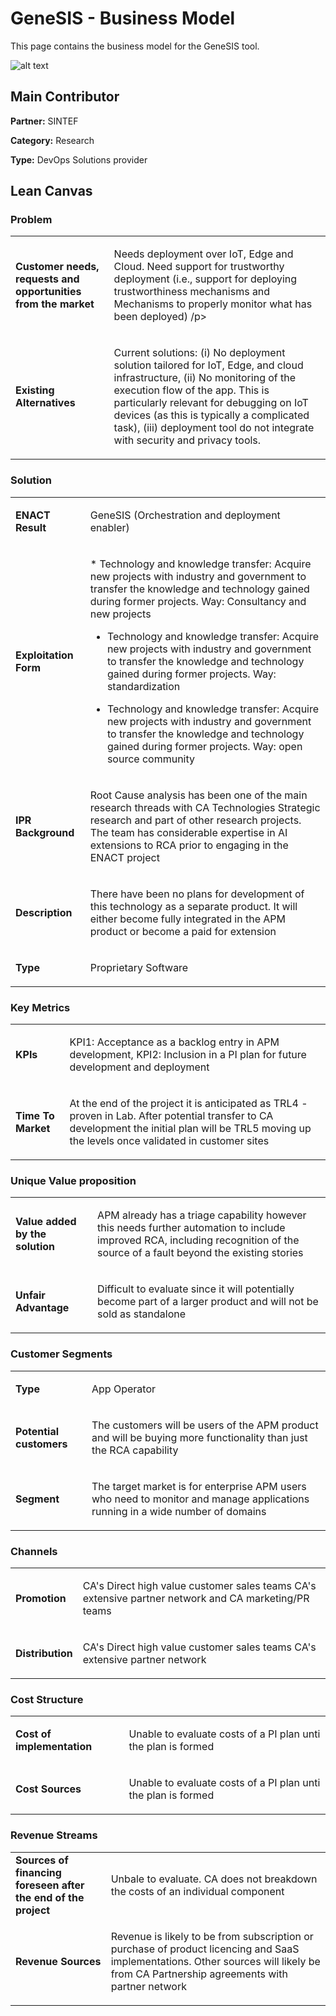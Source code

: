 # GeneSIS - Business Model

This page contains the business model for the GeneSIS tool.

![alt text](https://github.com/enactproject/ENACTBusinessModel/blob/master/BusinessModels/Images/GeneSIS.png)

## Main Contributor

**Partner:** SINTEF

**Category:** Research

**Type:** DevOps Solutions provider

## Lean Canvas

### Problem

<table>
  <tr>
    <td rowspan="1">
      <b>Customer needs, requests and opportunities from the market</b>
    </td>
    <td rowspan="1">
      <p>
        Needs deployment over IoT, Edge and Cloud. Need support for trustworthy deployment (i.e., support for deploying trustworthiness mechanisms and Mechanisms to properly monitor what has been deployed)
/p>
    </td>
  </tr>
  <tr>
    <td rowspan="1">
      <b>Existing Alternatives</b> </td>
    <td rowspan="1">
      <p>
        
Current solutions: (i) No deployment solution tailored for IoT, Edge, and cloud infrastructure, (ii) No monitoring of the execution flow of the app. This is particularly relevant for debugging on IoT devices (as this is typically a complicated task), (iii) deployment tool do not integrate with security and privacy tools.

  </p>
    </td>
      </tr>
</table>

### Solution

<table>
  <tr>
    <td rowspan="1">
      <b>ENACT Result</b>
    </td>
    <td rowspan="1">
      <p>GeneSIS (Orchestration and deployment enabler)</p>
    </td>
  </tr>
  <tr>
    <td rowspan="1">
      <b>Exploitation Form</b> </td>
    <td rowspan="1">
      <p>
* Technology and knowledge transfer: Acquire new projects with industry and government to transfer the knowledge and technology gained during former projects. Way: Consultancy and new projects 

* Technology and knowledge transfer: Acquire new projects with industry and government to transfer the knowledge and technology gained during former projects. Way: standardization

* Technology and knowledge transfer: Acquire new projects with industry and government to transfer the knowledge and technology gained during former projects. Way: open source community
 </p>
    </td>
      </tr>
    <tr>
    <td rowspan="1">
      <b>IPR Background </b> </td>
    <td rowspan="1">
      <p>Root Cause analysis has been one of the main research threads with CA Technologies Strategic research and part of other research projects. The team has considerable expertise in AI extensions to RCA prior to engaging in the ENACT project </p>
    </td>
      </tr>
   <tr>
    <td rowspan="1">
      <b>Description </b> </td>
    <td rowspan="1">
      <p>There have been no plans for development of this technology as a separate product. It will either become fully integrated in the APM product or become a paid for extension </p>
    </td>
      </tr>
     <tr>
    <td rowspan="1">
      <b>Type</b> </td>
    <td rowspan="1">
      <p>Proprietary Software </p>
    </td>
      </tr>
</table>

### Key Metrics

<table>
  <tr>
    <td rowspan="1">
      <b>KPIs</b>
    </td>
    <td rowspan="1">
      <p>KPI1: Acceptance as a backlog entry in APM development, KPI2: Inclusion in a PI plan for  future development and deployment </p>
    </td>
      </tr>
    <tr>
    <td rowspan="1">
      <b>Time To Market</b>
    </td>
    <td rowspan="1">
      <p>

At the end of the project it is anticipated as TRL4 - proven in Lab. After potential transfer to CA development the initial plan will be TRL5 moving up the levels once validated in customer sites
      </p>
    </td>
      </tr>    
  </table>

### Unique Value proposition

<table>
  <tr>
    <td rowspan="1">
      <b>Value added by the solution</b>
    </td>
    <td rowspan="1">
      <p>

APM already has a triage capability however this needs further automation to include improved  RCA, including recognition of the source of a fault beyond the existing stories  </p>
    </td>
  </tr>
  <tr>
    <td rowspan="1">
      <b>Unfair Advantage</b>
    </td>
    <td rowspan="1">
      <p>Difficult to evaluate since it will potentially become part of a larger product and will not be sold as standalone</p>
    </td>
  </tr>
</table>

### Customer Segments

<table>
  <tr>
    <td rowspan="1">
      <b>Type</b>
    </td>
    <td rowspan="1">
      <p>App Operator</p>
    </td>
  </tr>
    <tr>
    <td rowspan="1">
      <b>Potential customers</b>
    </td>
    <td rowspan="1">
      <p>
        
The customers will be users of the APM product and will be buying more functionality than just the RCA capability </p>
    </td>
  </tr>
  <tr>
    <td rowspan="1">
      <b>Segment</b>
    </td>
    <td rowspan="1">
      <p>The target market is for enterprise APM users who need to monitor and manage applications running in a wide number of domains
    </p>
    </td>
  </tr>
</table>

### Channels
<table>
  <tr>
    <td rowspan="1">
      <b>Promotion</b>
    </td>
    <td rowspan="1">
      <p>

CA's Direct high value customer sales teams CA's extensive partner network and CA marketing/PR teams
     </p>
    </td>
  </tr>
   <tr>
    <td rowspan="1">
      <b>Distribution</b>
    </td>
    <td rowspan="1">
      <p>
 
CA's Direct high value customer sales teams CA's extensive partner network
   </p>
    </td>
  </tr>
</table>

### Cost Structure
<table>
  <tr>
    <td rowspan="1">
      <b>Cost of implementation </b>
    </td>
    <td rowspan="1">
      <p>

Unable to evaluate costs of a PI plan unti the plan is formed
     </p>
    </td>
  </tr>
   <tr>
    <td rowspan="1">
      <b> Cost Sources</b>
    </td>
    <td rowspan="1">
      <p>
      
Unable to evaluate costs of a PI plan unti the plan is formed
     </p>
    </td>
  </tr>
</table>

### Revenue Streams

<table>
  <tr>
    <td rowspan="1">
      <b>Sources of financing foreseen after the end of the project </b>
    </td>
    <td rowspan="1">
      <p>Unbale to evaluate. CA does not breakdown the costs of an individual component</p>
    </td>
  </tr>
   <tr>
    <td rowspan="1">
      <b> Revenue Sources</b>
    </td>
    <td rowspan="1">
      <p>Revenue is likely to be from subscription or purchase of product licencing and SaaS implementations. Other sources will likely be from CA Partnership agreements with partner network
</p>
    </td>
  </tr>
</table>
